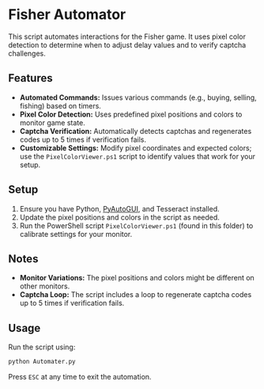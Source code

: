 # Fisher Automator

This script automates interactions for the Fisher game. It uses pixel color detection to determine when to adjust delay values and to verify captcha challenges.

## Features

- **Automated Commands:** Issues various commands (e.g., buying, selling, fishing) based on timers.
- **Pixel Color Detection:** Uses predefined pixel positions and colors to monitor game state.
- **Captcha Verification:** Automatically detects captchas and regenerates codes up to 5 times if verification fails.
- **Customizable Settings:** Modify pixel coordinates and expected colors; use the `PixelColorViewer.ps1` script to identify values that work for your setup.

## Setup

1. Ensure you have Python, [PyAutoGUI](https://pyautogui.readthedocs.io/), and Tesseract installed.
2. Update the pixel positions and colors in the script as needed.
3. Run the PowerShell script `PixelColorViewer.ps1` (found in this folder) to calibrate settings for your monitor.

## Notes

- **Monitor Variations:** The pixel positions and colors might be different on other monitors.
- **Captcha Loop:** The script includes a loop to regenerate captcha codes up to 5 times if verification fails.

## Usage

Run the script using:
```bash
python Automater.py
```

Press `ESC` at any time to exit the automation.